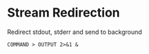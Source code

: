 # Stream Redirection

Redirect stdout, stderr and send to background
```
COMMAND > OUTPUT 2>&1 &
```
